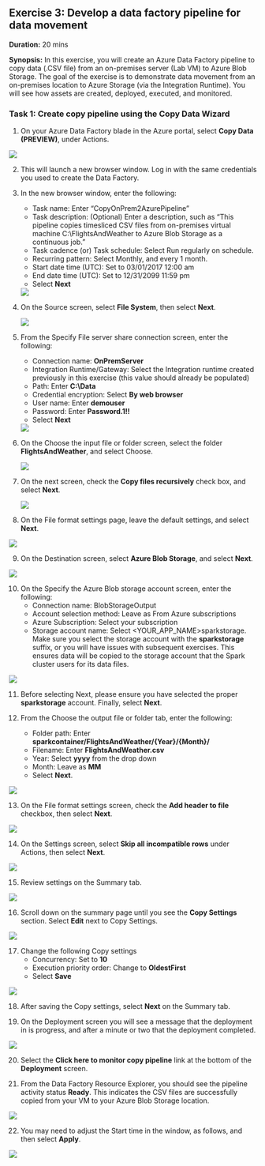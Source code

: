 ## **Exercise 3:** Develop a data factory pipeline for data movement

**Duration:** 20 mins

**Synopsis:** In this exercise, you will create an Azure Data Factory pipeline to copy data (.CSV file) from an on-premises server (Lab VM) to Azure Blob Storage. The goal of the exercise is to demonstrate data movement from an on-premises location to Azure Storage (via the Integration Runtime). You will see how assets are created, deployed, executed, and monitored.  

### **Task 1:** Create copy pipeline using the Copy Data Wizard

1.	On your Azure Data Factory blade in the Azure portal, select **Copy Data (PREVIEW)**, under Actions.

<img src="../images/adf_select_copy_data.jpg" class="block"/>

2.	This will launch a new browser window. Log in with the same credentials you used to create the Data Factory.

3.	In the new browser window, enter the following:
    *	Task name: Enter “CopyOnPrem2AzurePipeline”
    *  	Task description: (Optional) Enter a description, such as “This pipeline copies timesliced CSV files from on-premises virtual machine C:\\FlightsAndWeather to Azure Blob Storage as a continuous job.”
    *	Task cadence (or) Task schedule: Select Run regularly on schedule.
    *	Recurring pattern: Select Monthly, and every 1 month. 
    *	Start date time (UTC): Set to 03/01/2017 12:00 am
    *	End date time (UTC): Set to 12/31/2099 11:59 pm
    *	Select **Next** 
    
    <img src="../images/adf_copy_data_properties.jpg" class="block"/>

4.  On the Source screen, select **File System**, then select **Next**.   

    <img src="../images/adf_copy_select_source.jpg" class="block"/>

5.	From the Specify File server share connection screen, enter the following:
    *	Connection name: **OnPremServer**
    *	Integration Runtime/Gateway: Select the Integration runtime created previously in this exercise (this value should already be populated)
    *	Path: Enter **C:\Data**
    *	Credential encryption: Select **By web browser**
    *	User name: Enter **demouser**
    *	Password: Enter **Password.1!!**
    *	Select **Next** 

    <img src="../images/adf_copy_configure_source.jpg" class="block"/>

6.	On the Choose the input file or folder screen, select the folder **FlightsAndWeather**, and select Choose.

    <img src="../images/adf_copy_choose_input_folder.jpg" class="block"/>

7.	On the next screen, check the **Copy files recursively** check box, and select **Next**. 

    <img src="../images/adf_copy_select_files_recursively.jpg" class="block"/>

8.	On the File format settings page, leave the default settings, and select **Next**.

<img src="../images/adf_copy_source_file_format.jpg" class="block"/> 

9.	On the Destination screen, select **Azure Blob Storage**, and select **Next**. 

<img src="../images/adf_copy_select_destination_store.jpg" class="block"/>

10.	On the Specify the Azure Blob storage account screen, enter the following:
    *	Connection name: BlobStorageOutput
    *	Account selection method: Leave as From Azure subscriptions
    *	Azure Subscription: Select your subscription 
    *	Storage account name: Select <YOUR_APP_NAME>sparkstorage. Make sure you select the storage account with the **sparkstorage** suffix, or you will have issues with subsequent exercises. This ensures data will be copied to the storage account that the Spark cluster users for its data files. 

<img src="../images/adf_configure_sink_blob_store_account.jpg" class="block"/>

11.	Before selecting Next, please ensure you have selected the proper **sparkstorage** account. Finally, select **Next**.

12.	From the Choose the output file or folder tab, enter the following:
    *	Folder path: Enter **sparkcontainer/FlightsAndWeather/{Year}/{Month}/**
    *	Filename: Enter **FlightsAndWeather.csv**
    *	Year: Select **yyyy** from the drop down
    *	Month: Leave as **MM**
    *	Select **Next**. 

<img src="../images/adf_copy_configure_sink_output_folder.jpg" class="block"/>

13.	On the File format settings screen, check the **Add header to file** checkbox, then select **Next**. 

<img src="../images/adf_copy_sink_add_header.jpg" class="block"/>

14.	On the Settings screen, select **Skip all incompatible rows** under Actions, then select **Next**. 

<img src="../images/adf_copy_sink_configure_settings.jpg" class="block"/>

15.	Review settings on the Summary tab. 

<img src="../images/adf_copy_sink_review_settings_summary.jpg" class="block"/>

16.	Scroll down on the summary page until you see the **Copy Settings** section. Select **Edit** next to Copy Settings. 

<img src="../images/adf_copy_settings.jpg" class="block"/>

17.	Change the following Copy settings
    *	Concurrency: Set to **10**
    *	Execution priority order: Change to **OldestFirst**
    *	Select **Save** 

<img src="../images/adf_copy_edit_copy_settings.jpg" class="block"/>

18.	After saving the Copy settings, select **Next** on the Summary tab.

19.	On the Deployment screen you will see a message that the deployment in is progress, and after a minute or two that the deployment completed. 

<img src="../images/adf_copy_deployment_complete.jpg" class="block"/>

20.	Select the **Click here to monitor copy pipeline** link at the bottom of the **Deployment** screen.

21.	From the Data Factory Resource Explorer, you should see the pipeline activity status **Ready**. This indicates the CSV files are successfully copied from your VM to your Azure Blob Storage location. 

<img src="../images/adf_copy_pipeline_activity_ready.jpg" class="block"/>

22.	You may need to adjust the Start time in the window, as follows, and then select **Apply**. 

<img src="../images/adf_copy_adjust_start_time.jpg" class="block"/>

